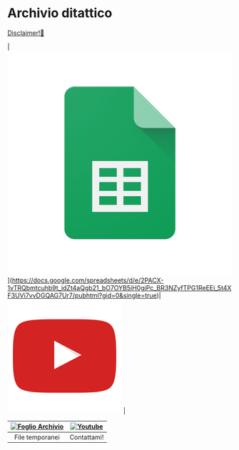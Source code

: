 # Archivio ditattico

[Disclaimer!🔗](disclaimer_archivio)

|![Foglio Archivio](/resources/gsheets.png)](https://docs.google.com/spreadsheets/d/e/2PACX-1vTRQbmtcuhb9t_idZt4aQgb21_bO7OYB5iH0gjPc_BR3NZyfTPG1ReEEi_5t4XF3UVi7vvDGQAG7Ur7/pubhtml?gid=0&single=true)| [![YouTube](/resources/yt.png)]()       |

|<a href='https://docs.google.com/spreadsheets/d/e/2PACX-1vTRQbmtcuhb9t_idZt4aQgb21_bO7OYB5iH0gjPc_BR3NZyfTPG1ReEEi_5t4XF3UVi7vvDGQAG7Ur7/pubhtml?gid=0&single=true'><img alt='Foglio Archivio' width='230 px' src='/Sito_Compiti_5F/resources/gsheets.png'/> | <a href='https://www.youtube.com/playlist?list=PLZnJ5TjeHYa6WXP7iRB0kbvgoRMKbct29'><img alt='Youtube' width='230 px' src='/Sito_Compiti_5F/resources/yt.png'/>|
|:-:|:-:|
| File temporanei | Contattami!|
